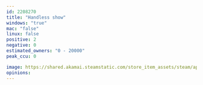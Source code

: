 ```yaml
---
id: 2208270
title: "Handless show"
windows: "true"
mac: "false"
linux: false
positive: 2
negative: 0
estimated_owners: "0 - 20000"
peak_ccu: 0

image: https://shared.akamai.steamstatic.com/store_item_assets/steam/apps/2208270/header.jpg?t=1680156963
opinions:
---
```

